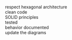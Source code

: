 respect hexagonal architecture  
clean code  
SOLID principles  
tested  
behavior documented  
update the diagrams  